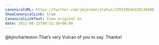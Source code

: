 ```yaml
---
canonicalURL: https://twitter.com/jmjordan/status/235539546220138496
ShowCanonicalLink: true
CanonicalLinkText: View original on
date: 2012-08-15T00:52:58+00:00
---
```

@kjincharleston That’s very Vulcan of you to say. Thanks!